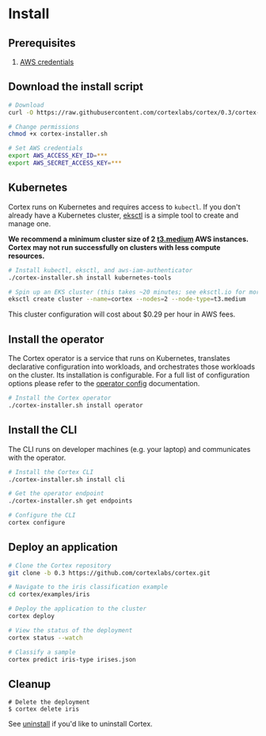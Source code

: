 # Install

## Prerequisites

1. [AWS credentials](aws.md)

## Download the install script

<!-- CORTEX_VERSION_MINOR -->

```bash
# Download
curl -O https://raw.githubusercontent.com/cortexlabs/cortex/0.3/cortex-installer.sh

# Change permissions
chmod +x cortex-installer.sh

# Set AWS credentials
export AWS_ACCESS_KEY_ID=***
export AWS_SECRET_ACCESS_KEY=***
```

## Kubernetes

Cortex runs on Kubernetes and requires access to `kubectl`. If you don't already have a Kubernetes cluster, [eksctl](https://eksctl.io) is a simple tool to create and manage one.

**We recommend a minimum cluster size of 2 [t3.medium](https://aws.amazon.com/ec2/instance-types) AWS instances. Cortex may not run successfully on clusters with less compute resources.**

```bash
# Install kubectl, eksctl, and aws-iam-authenticator
./cortex-installer.sh install kubernetes-tools

# Spin up an EKS cluster (this takes ~20 minutes; see eksctl.io for more options)
eksctl create cluster --name=cortex --nodes=2 --node-type=t3.medium
```

This cluster configuration will cost about $0.29 per hour in AWS fees.

## Install the operator

The Cortex operator is a service that runs on Kubernetes, translates declarative configuration into workloads, and orchestrates those workloads on the cluster. Its installation is configurable. For a full list of configuration options please refer to the [operator config](config.md) documentation.

```bash
# Install the Cortex operator
./cortex-installer.sh install operator
```

## Install the CLI

The CLI runs on developer machines (e.g. your laptop) and communicates with the operator.

```bash
# Install the Cortex CLI
./cortex-installer.sh install cli

# Get the operator endpoint
./cortex-installer.sh get endpoints

# Configure the CLI
cortex configure
```

## Deploy an application

<!-- CORTEX_VERSION_MINOR -->

```bash
# Clone the Cortex repository
git clone -b 0.3 https://github.com/cortexlabs/cortex.git

# Navigate to the iris classification example
cd cortex/examples/iris

# Deploy the application to the cluster
cortex deploy

# View the status of the deployment
cortex status --watch

# Classify a sample
cortex predict iris-type irises.json
```

## Cleanup

```
# Delete the deployment
$ cortex delete iris
```

See [uninstall](uninstall.md) if you'd like to uninstall Cortex.
